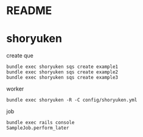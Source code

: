 # README

# shoryuken

create que

```
bundle exec shoryuken sqs create example1
bundle exec shoryuken sqs create example2
bundle exec shoryuken sqs create example3
```

worker

```
bundle exec shoryuken -R -C config/shoryuken.yml
```

job

```
bundle exec rails console
SampleJob.perform_later
```
